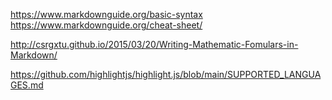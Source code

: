 https://www.markdownguide.org/basic-syntax
https://www.markdownguide.org/cheat-sheet/

http://csrgxtu.github.io/2015/03/20/Writing-Mathematic-Fomulars-in-Markdown/

https://github.com/highlightjs/highlight.js/blob/main/SUPPORTED_LANGUAGES.md

